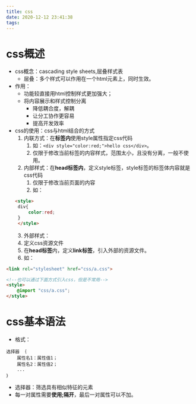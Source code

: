 ```yaml
---
title: css
date: 2020-12-12 23:41:38
tags:
---
```


# css概述

* css概念：cascading style sheets,层叠样式表
  * 层叠：多个样式可以作用在一个html元素上，同时生效。
* 作用：
  * 功能较直接用html控制样式更加强大；
  * 将内容展示和样式控制分离
    * 降低耦合度，解耦
    * 让分工协作更容易
    * 提高开发效率
* css的使用：css与html结合的方式
  1. 内联方式：在**标签内**使用style属性指定css代码
     1. 如：`<div style="color:red;">hello css</div>`。
     2. 仅限于修改当前标签的内容样式，范围太小，且没有分离，一般不使用。
  2. 内部样式：在**head标签内**，定义style标签，style标签的标签体内容就是css代码
     1. 仅限于修改当前页面的内容
     2. 如：
   ```html
   <style>
    div{
        color:red;
    }
    </style>
    ```
  3. 外部样式：
    1.  定义css资源文件
    2. 在**head标签**内，定义**link标签**，引入外部的资源文件。  
    3. 如：
```html
<link rel="stylesheet" href="css/a.css">

<!--也可以通过下面方式引入css，但是不常用-->
<style>
    @import "css/a.css";
</style>
```

# css基本语法

* 格式：
```
选择器 ｛
    属性名1：属性值1；
    属性名2：属性值2；
    ...
｝
```
* 选择器：筛选具有相似特征的元素
* 每一对属性需要**使用;隔开**，最后一对属性可以不加。
